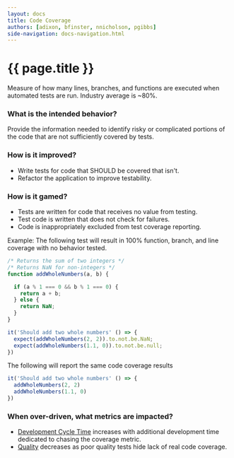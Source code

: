 ```yaml
---
layout: docs
title: Code Coverage
authors: [adixon, bfinster, nnicholson, pgibbs]
side-navigation: docs-navigation.html
---
```


# {{ page.title }}

Measure of how many lines, branches, and functions are executed when automated tests are run. Industry average is ~80%.

### What is the intended behavior?

Provide the information needed to identify risky or complicated portions of the code that are not sufficiently covered by tests.

### How is it improved?

- Write tests for code that SHOULD be covered that isn't.
- Refactor the application to improve testability.

### How is it gamed?

- Tests are written for code that receives no value from testing.
- Test code is written that does not check for failures.
- Code is inappropriately excluded from test coverage reporting.

Example: The following test will result in 100% function, branch, and line coverage with no behavior tested.

```javascript
/* Returns the sum of two integers */
/* Returns NaN for non-integers */
function addWholeNumbers(a, b) {

  if (a % 1 === 0 && b % 1 === 0) {
    return a + b;
  } else {
    return NaN;
  }
}

it('Should add two whole numbers' () => {
  expect(addWholeNumbers(2, 2)).to.not.be.NaN;
  expect(addWholeNumbers(1.1, 0)).to.not.be.null;
})
```

The following will report the same code coverage results

```javascript
it('Should add two whole numbers' () => {
  addWholeNumbers(2, 2)
  addWholeNumbers(1.1, 0)
})
```

### When over-driven, what metrics are impacted?

- [Development Cycle Time](./development-cycle-time.html) increases with additional development time dedicated to chasing the coverage metric.
- [Quality](./quality.html) decreases as poor quality tests hide lack of real code
  coverage.


